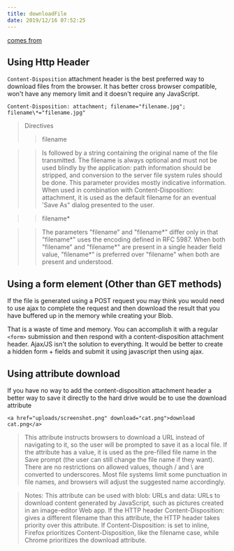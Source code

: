 ```yaml
---
title: downloadFile
date: 2019/12/16 07:52:25
---
```


[comes from](https://github.com/eligrey/FileSaver.js/wiki/Saving-a-remote-file)

## Using Http Header

`Content-Disposition` attachment header is the best preferred way to download files from the browser. It has better cross browser compatible, won't have any memory limit and it doesn't require any JavaScript.

`Content-Disposition: attachment; filename="filename.jpg"; filename\*="filename.jpg"`

> Directives
>
> > filename

> > Is followed by a string containing the original name of the file transmitted. The filename is always optional and must not be used blindly by the application: path information should be stripped, and conversion to the server file system rules should be done. This parameter provides mostly indicative information. When used in combination with Content-Disposition: attachment, it is used as the default filename for an eventual 'Save As" dialog presented to the user.

> > filename\*

> > The parameters "filename" and "filename*" differ only in that "filename*" uses the encoding defined in RFC 5987. When both "filename" and "filename*" are present in a single header field value, "filename*" is preferred over "filename" when both are present and understood.

## Using a form element (Other than GET methods)

If the file is generated using a POST request you may think you would need to use ajax to complete the request and then download the result that you have buffered up in the memory while creating your Blob.

That is a waste of time and memory. You can accomplish it with a regular `<form>` submission and then respond with a content-disposition attachment header. Ajax/JS isn't the solution to everything. It would be better to create a hidden form + fields and submit it using javascript then using ajax.

## Using attribute download

If you have no way to add the content-disposition attachment header a better way to save it directly to the hard drive would be to use the download attribute

`<a href="uploads/screenshot.png" download="cat.png">download cat.png</a>`

> This attribute instructs browsers to download a URL instead of navigating to it, so the user will be prompted to save it as a local file. If the attribute has a value, it is used as the pre-filled file name in the Save prompt (the user can still change the file name if they want). There are no restrictions on allowed values, though / and \ are converted to underscores. Most file systems limit some punctuation in file names, and browsers will adjust the suggested name accordingly.

> Notes:
> This attribute can be used with blob: URLs and data: URLs to download content generated by JavaScript, such as pictures created in an image-editor Web app.
> If the HTTP header Content-Disposition: gives a different filename than this attribute, the HTTP header takes priority over this attribute.
> If Content-Disposition: is set to inline, Firefox prioritizes Content-Disposition, like the filename case, while Chrome prioritizes the download attribute.
